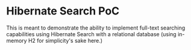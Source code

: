 # Hibernate Search PoC

This is meant to demonstrate the ability to implement full-text searching capabilities using Hibernate Search with a relational database (using in-memory H2 for simplicity's sake here.)



